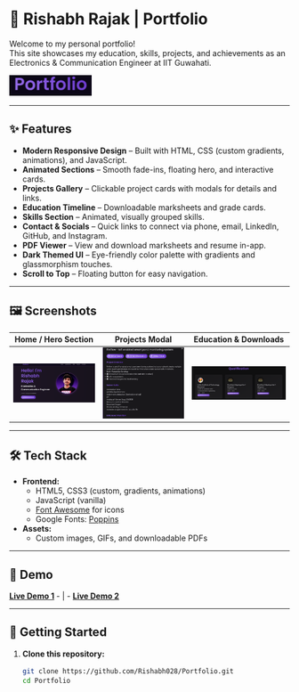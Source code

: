 # 🚀 Rishabh Rajak | Portfolio

Welcome to my personal portfolio!  
This site showcases my education, skills, projects, and achievements as an Electronics & Communication Engineer at IIT Guwahati.

![Portfolio Screenshot](Portfolio/portfolio.png)

---

## ✨ Features

- **Modern Responsive Design** – Built with HTML, CSS (custom gradients, animations), and JavaScript.
- **Animated Sections** – Smooth fade-ins, floating hero, and interactive cards.
- **Projects Gallery** – Clickable project cards with modals for details and links.
- **Education Timeline** – Downloadable marksheets and grade cards.
- **Skills Section** – Animated, visually grouped skills.
- **Contact & Socials** – Quick links to connect via phone, email, LinkedIn, GitHub, and Instagram.
- **PDF Viewer** – View and download marksheets and resume in-app.
- **Dark Themed UI** – Eye-friendly color palette with gradients and glassmorphism touches.
- **Scroll to Top** – Floating button for easy navigation.

---

## 🖼️ Screenshots

| Home / Hero Section | Projects Modal | Education & Downloads |
|---------------------|---------------|-----------------------|
| ![Hero](Portfolio/home.png) | ![Project](Portfolio/project.png) | ![Education](Portfolio/qualification.png) |

---

## 🛠️ Tech Stack

- **Frontend:**  
  - HTML5, CSS3 (custom, gradients, animations)
  - JavaScript (vanilla)
  - [Font Awesome](https://fontawesome.com/) for icons
  - Google Fonts: [Poppins](https://fonts.google.com/specimen/Poppins)
- **Assets:**  
  - Custom images, GIFs, and downloadable PDFs

---
## 🚀 Demo

[**Live Demo 1**](https://rishabh028.github.io/Portfolio.github.io/)         -   |   -          [**Live Demo 2**](https://pixel-pulse-studio-96.lovable.app/)  

---

## 🚦 Getting Started

1. **Clone this repository:**
   ```bash
   git clone https://github.com/Rishabh028/Portfolio.git
   cd Portfolio
